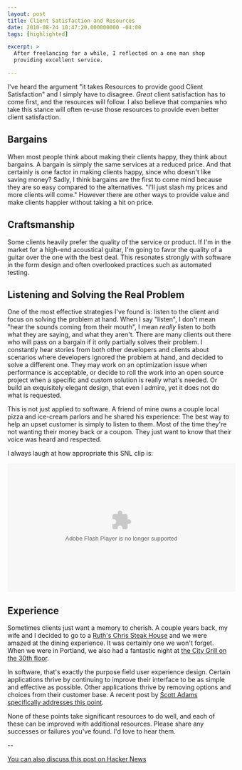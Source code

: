```yaml
---
layout: post
title: Client Satisfaction and Resources
date: 2010-08-24 10:47:20.000000000 -04:00
tags: [highlighted]

excerpt: >
  After freelancing for a while, I reflected on a one man shop
  providing excellent service.

---
```

I've heard the argument "it takes Resources to provide good Client Satisfaction" and I simply have to disagree. _Great_ client satisfaction has to come first, and the resources will follow. I also believe that companies who take this stance will often re-use those resources to provide even better client satisfaction.

## Bargains ##

When most people think about making their clients happy, they think about bargains. A bargain is simply the same services at a reduced price. And that certainly is one factor in making clients happy, since who doesn't like saving money? Sadly, I think bargains are the first to come mind because they are so easy compared to the alternatives. "I'll just slash my prices and more clients will come." However there are other ways to provide value and make clients happier without taking a hit on price.

## Craftsmanship ##

Some clients heavily prefer the quality of the service or product. If I'm in the market for a high-end acoustical guitar, I'm going to favor the quality of a guitar over the one with the best deal. This resonates strongly with software in the form design and often overlooked practices such as automated testing.

## Listening and Solving the Real Problem ##

One of the most effective strategies I've found is: listen to the client and focus on solving the problem at hand. When I say "listen", I don't mean "hear the sounds coming from their mouth", I mean _really_ listen to both what they are saying, and what they aren't. There are many clients out there who will pass on a bargain if it only partially solves their problem. I constantly hear stories from both other developers and clients about scenarios where developers ignored the problem at hand, and decided to solve a different one. They may work on an optimization issue when performance is acceptable, or decide to roll the work into an open source project when a specific and custom solution is really what's needed. Or build an exquisitely elegant design, that even I admire, yet it does not do what is requested.

This is not just applied to software. A friend of mine owns a couple local pizza and ice-cream parlors and he shared his experience: The best way to help an upset customer is simply to listen to them. Most of the time they're not wanting their money back or a coupon. They just want to know that their voice was heard and respected.

I always laugh at how appropriate this SNL clip is:

<object width="512" height="288"><param name="movie" value="http://www.hulu.com/embed/8K3jmsS5ay9KB3yX06Q17Q"></param><param name="allowFullScreen" value="true"></param><embed src="http://www.hulu.com/embed/8K3jmsS5ay9KB3yX06Q17Q" type="application/x-shockwave-flash"  width="512" height="288" allowFullScreen="true"></embed></object>

## Experience ##

Sometimes clients just want a memory to cherish. A couple years back, my wife and I decided to go to a [Ruth's Chris Steak House](http://www.ruthschris.com/) and we were amazed at the dining experience. It was certainly one we won't forget. When we were in Portland, we also had a fantastic night at [the City Grill on the 30th floor](http://www.portlandcitygrill.com).

In software, that's exactly the purpose field user experience design. Certain applications thrive by continuing to improve their interface to be as simple and effective as possible. Other applications thrive by removing options and choices from their customer base. A recent post by [Scott Adams specifically addresses this point](http://www.dilbert.com/blog/entry/the_less_feature/).

None of these points take significant resources to do well, and each of these can be improved with additional resources. Please share any successes or failures you've found. I'd love to hear them.

--

[You can also discuss this post on Hacker News](http://news.ycombinator.com/item?id=1629929)
